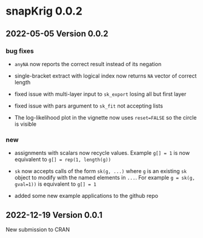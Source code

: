 # snapKrig 0.0.2

## 2022-05-05 Version 0.0.2

### bug fixes

* `anyNA` now reports the correct result instead of its negation

* single-bracket extract with logical index now returns `NA` vector of correct length 

* fixed issue with multi-layer input to `sk_export` losing all but first layer

* fixed issue with pars argument to `sk_fit` not accepting lists

* The log-likelihood plot in the vignette now uses `reset=FALSE` so the circle is visible

### new

* assignments with scalars now recycle values. Example `g[] = 1` is now equivalent to `g[] = rep(1, length(g))`

* `sk` now accepts calls of the form `sk(g, ...)` where `g` is an existing `sk` object to modify with the named elements in `...`. For example `g = sk(g, gval=1))` is equivalent to `g[] = 1`

* added some new example applications to the github repo

## 2022-12-19 Version 0.0.1

New submission to CRAN

